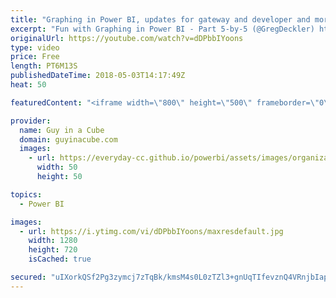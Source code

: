```yaml
---
title: "Graphing in Power BI, updates for gateway and developer and more... (May 3, 2018)"
excerpt: "Fun with Graphing in Power BI - Part 5-by-5 (@GregDeckler) https://community.powerbi.com/t5/Community-Blog/Fun-with-Graphing-in-Power-BI-Part-5-by-5/ba-p/407724  Power BI Architecture Guidelines (@Rad_Reza) http://radacad.com/power-bi-architecture-guidelines  Build a Collapsible Slicer Pane for Power"
originalUrl: https://youtube.com/watch?v=dDPbbIYoons
type: video
price: Free
length: PT6M13S
publishedDateTime: 2018-05-03T14:17:49Z
heat: 50

featuredContent: "<iframe width=\"800\" height=\"500\" frameborder=\"0\" src=\"https://www.youtube.com/embed/dDPbbIYoons\" allow=\"accelerometer; autoplay; encrypted-media; gyroscope; picture-in-picture\" allowfullscreen></iframe>"

provider:
  name: Guy in a Cube
  domain: guyinacube.com
  images:
    - url: https://everyday-cc.github.io/powerbi/assets/images/organizations/guyinacube.com-50x50.jpg
      width: 50
      height: 50

topics:
  - Power BI

images:
  - url: https://i.ytimg.com/vi/dDPbbIYoons/maxresdefault.jpg
    width: 1280
    height: 720
    isCached: true

secured: "uIXorkQSf2Pg3zymcj7zTqBk/kmsM4s0L0zTZl3+gnUqTIfevznQ4VRnjbIapkRt+zkb6M4c9Akxbkf5bUUgfcgGxlxUrlS67u0vhTxPCLD6tYOEx7fLn/t/yzkIFys0bzByyadle63i/Vm5N18GZSdnzM2uyxuzb6Utchv3mrTMQDaJaY5HkuEh5LEFrE/00jQ13SR1PpF2NbNcc31kQXPCOBBqkIO7sX4+pikWFRjjCqOSFKuYewMiosTLYIkzadnoceCVWI0tmdFDrTHoW6U2QOJNPDD0VP/NohDXiNYbxRcc2fkdUXDYGBThok7QvThORPIagJyyyHTmI2kPk/td+rueYH6ca3l7v5M+yIDH07SasCqpsR6+LvRPLYuv5aAN9a72wQuKWS+ndeeZg413YmLtD3wBBiCJSeaOWoU=;V/EeW5C6Bh4d7SQryu/NVQ=="
---
```


